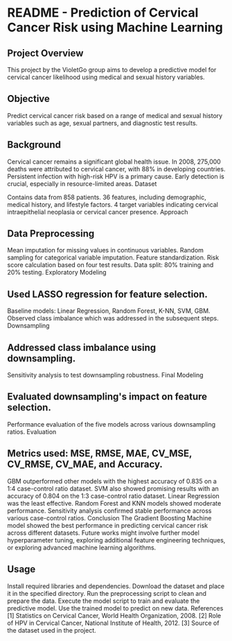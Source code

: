 # README - Prediction of Cervical Cancer Risk using Machine Learning

## Project Overview
This project by the VioletGo group aims to develop a predictive model for cervical cancer likelihood using medical and sexual history variables.

## Objective
Predict cervical cancer risk based on a range of medical and sexual history variables such as age, sexual partners, and diagnostic test results.

## Background

Cervical cancer remains a significant global health issue.
In 2008, 275,000 deaths were attributed to cervical cancer, with 88% in developing countries.
Persistent infection with high-risk HPV is a primary cause.
Early detection is crucial, especially in resource-limited areas.
Dataset

Contains data from 858 patients.
36 features, including demographic, medical history, and lifestyle factors.
4 target variables indicating cervical intraepithelial neoplasia or cervical cancer presence.
Approach

## Data Preprocessing

Mean imputation for missing values in continuous variables.
Random sampling for categorical variable imputation.
Feature standardization.
Risk score calculation based on four test results.
Data split: 80% training and 20% testing.
Exploratory Modeling

## Used LASSO regression for feature selection.
Baseline models: Linear Regression, Random Forest, K-NN, SVM, GBM.
Observed class imbalance which was addressed in the subsequent steps.
Downsampling

## Addressed class imbalance using downsampling.
Sensitivity analysis to test downsampling robustness.
Final Modeling

## Evaluated downsampling's impact on feature selection.
Performance evaluation of the five models across various downsampling ratios.
Evaluation

## Metrics used: MSE, RMSE, MAE, CV_MSE, CV_RMSE, CV_MAE, and Accuracy.
GBM outperformed other models with the highest accuracy of 0.835 on a 1:4 case-control ratio dataset.
SVM also showed promising results with an accuracy of 0.804 on the 1:3 case-control ratio dataset.
Linear Regression was the least effective.
Random Forest and KNN models showed moderate performance.
Sensitivity analysis confirmed stable performance across various case-control ratios.
Conclusion
The Gradient Boosting Machine model showed the best performance in predicting cervical cancer risk across different datasets. Future works might involve further model hyperparameter tuning, exploring additional feature engineering techniques, or exploring advanced machine learning algorithms.

## Usage

Install required libraries and dependencies.
Download the dataset and place it in the specified directory.
Run the preprocessing script to clean and prepare the data.
Execute the model script to train and evaluate the predictive model.
Use the trained model to predict on new data.
References
[1] Statistics on Cervical Cancer, World Health Organization, 2008.
[2] Role of HPV in Cervical Cancer, National Institute of Health, 2012.
[3] Source of the dataset used in the project.
